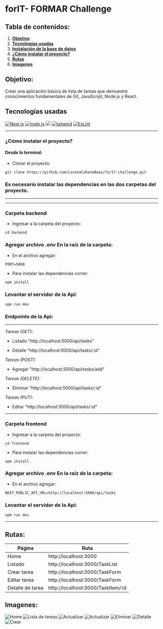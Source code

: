 # forIT- FORMAR Challenge

## Tabla de contenidos:

1. **[Objetivo](#objetivo)**
1. **[Tecnologías usadas](#tecnologías-usadas)**
1. **[Instalación de la base de datos](#instalación-de-la-base-de-datos)**
1. **[¿Cómo instalar el proyecto?](#cómo-instalar-el-proyecto)**
1. **[Rutas](#rutas)**
1. **[Imagenes](#imagenes)**

## Objetivo:

Crear una aplicación básica de lista de tareas que demuestre conocimientos fundamentales de Git, JavaScript, Node.js y React.

## Tecnologías usadas

<p align="left">
<!–– Next ––>
<a href="https://nextjs.org/" target="_blank" data-bs-toggle="tooltip" title="Next.js"> <img src="https://img.shields.io/badge/next%20js-000000?style=for-the-badge&logo=nextdotjs&logoColor=white" alt="Next.js"/></a>
<!–– NODE JS ––>
<a href="https://img.shields.io/badge/Node.js-339933?style=for-the-badge&logo=nodedotjs&logoColor=white" target="_blank" data-bs-toggle="tooltip" title="node js"> <img src="https://img.shields.io/badge/Node.js-339933?style=for-the-badge&logo=nodedotjs&logoColor=white" alt="node js"/></a>
<!-- EXPRESS -->
<a href="https://developer.mozilla.org/es/docs/Learn/Server-side/Express_Nodejs/Introduction" alt="Express Js" data-bs-toggle="tooltip" title="EXPRESS" ><img src= "https://img.shields.io/badge/Express.js-000000?style=for-the-badge&logo=express&logoColor=white" /></a>
<!–– TAILWIND ––>
<a href="https://tailwindcss.com/" target="_blank" data-bs-toggle="tooltip" title="tailwind"> <img src="https://img.shields.io/badge/Tailwind_CSS-38B2AC?style=for-the-badge&logo=tailwind-css&logoColor=white" alt="tailwind"/></a>
<a href="https://eslint.org/" target="_blank" data-bs-toggle="tooltip" title="EsLint"> <img src="https://img.shields.io/badge/eslint-3A33D1?style=for-the-badge&logo=eslint&logoColor=white" alt="EsLint"/></a>

  </p>
  
***

### ¿Cómo instalar el proyecto?

#### Desde la terminal:

- Clonar el proyecto:
````
git clone https://github.com/LorenaCoheneBaez/forIT-challenge.git
````
### Es necesario instalar las dependencias en las dos carpetas del proyecto.

***
***
### **Carpeta backend**

- Ingresar a la carpeta del proyecto: 
````
cd backend
````
### Agregar archivo .env En la raíz de la carpeta: 
- En el archivo agregar: 
````
PORT=5000
````

- Para instalar las dependencias correr: 
````
npm install
````
### Levantar el servidor de la Api: 
````
npm run dev
````
### Endpoints de la Api:

***
*Tareas (GET):*
- Listado "http://localhost:5000/api/tasks"

- Detalle "http://localhost:5000/api/tasks/:id"

*Tareas (POST):*
- Agregar "http://localhost:5000/api/tasks/add"

*Tareas (DELETE):*
- Eliminar "http://localhost:5000/api/tasks/:id"

*Tareas (PUT):*
- Editar "http://localhost:5000/api/tasks/:id"

***
### **Carpeta frontend**

- Ingresar a la carpeta del proyecto: 
````
cd frontend
````
- Para instalar las dependencias correr: 
````
npm install
````
### Agregar archivo .env En la raíz de la carpeta: 
- En el archivo agregar: 
````
NEXT_PUBLIC_API_URL=http://localhost:5000/api/tasks
````

### Levantar el servidor de la Api: 
````
npm run dev
````

***

## Rutas:

|Página|Ruta|
|--------|--------|
|   Home    |   http://localhost:3000|
|    Listado    |    http://localhost:3000/TaskList    |
|   Crear tarea    |    http://localhost:3000/TaskForm    |
|    Editar tarea   |    http://localhost:3000/TaskForm  |
|    Detalle de tarea    |   http://localhost:3000/TaskItem/:id    |


## Imagenes:

![Home](./assets/1.png)
![Lista de tareas](./assets/2.png)
![Actualizar](./assets/3.png)
![Actualizar](./assets/4.png)
![Eliminar](./assets/5.png)
![Detalle](./assets/6.png)
![Crear](./assets/7.png)
                                          
